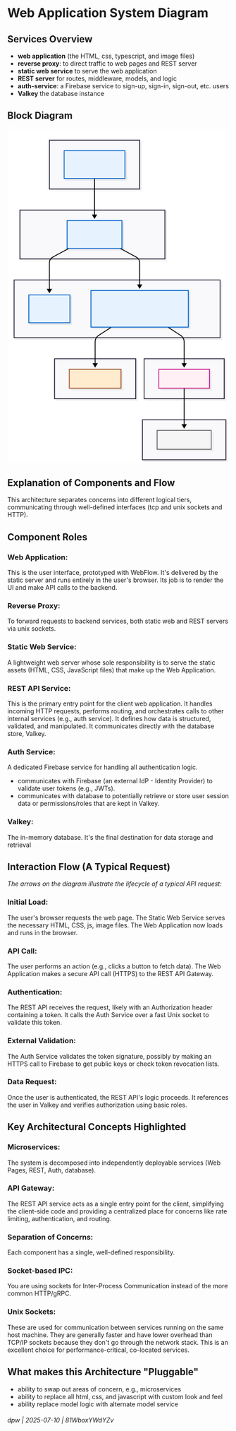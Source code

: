 # Web Application System Diagram

## Services Overview

* **web application** (the HTML, css, typescript, and image files)
* **reverse proxy**: to direct traffic to web pages and REST server
* **static web service** to serve the web application
* **REST server** for routes, middleware, models, and logic
* **auth-service**: a Firebase service to sign-up, sign-in, sign-out, etc. users
* **Valkey** the database instance

## Block Diagram

![](./web-app-system-diagram.svg)

## Explanation of Components and Flow

This architecture separates concerns into different logical tiers, communicating through well-defined interfaces (tcp and unix sockets and HTTP).

## **Component Roles**

### Web Application: 

This is the user interface, prototyped with WebFlow. It's delivered by the static server and runs entirely in the user's browser. Its job is to render the UI and make API calls to the backend.

### Reverse Proxy: 

To forward requests to backend services, both static web and REST servers via unix sockets.

### Static Web Service: 

A lightweight web server whose sole responsibility is to serve the static assets (HTML, CSS, JavaScript files) that make up the Web Application.

### REST API Service: 

This is the primary entry point for the client web application. It handles incoming HTTP requests, performs routing, and orchestrates calls to other internal services (e.g., auth service).
It defines how data is structured, validated, and manipulated. It communicates directly with the database store, Valkey.

### Auth Service: 

A dedicated Firebase service for handling all authentication logic.

* communicates with Firebase (an external IdP - Identity Provider) to validate user tokens (e.g., JWTs).
* communicates with database to potentially retrieve or store user session data or permissions/roles that are kept in Valkey.


### Valkey: 

The in-memory database. It's the final destination for data storage and retrieval

## **Interaction Flow (A Typical Request)**

_The arrows on the diagram illustrate the lifecycle of a typical API request:_

### Initial Load: 

The user's browser requests the web page. The Static Web Service serves the necessary HTML, CSS, js, image files. The Web Application now loads and runs in the browser.

### API Call: 

The user performs an action (e.g., clicks a button to fetch data). The Web Application makes a secure API call (HTTPS) to the REST API Gateway.

### Authentication: 

The REST API receives the request, likely with an Authorization header containing a token. It calls the Auth Service over a fast Unix socket to validate this token.

### External Validation: 

The Auth Service validates the token signature, possibly by making an HTTPS call to Firebase to get public keys or check token revocation lists.

### Data Request: 

Once the user is authenticated, the REST API's logic proceeds. It references the user in Valkey and verifies authorization using basic roles.

## Key Architectural Concepts Highlighted

### Microservices: 

The system is decomposed into independently deployable services (Web Pages, REST, Auth, database).

### API Gateway: 

The REST API service acts as a single entry point for the client, simplifying the client-side code and providing a centralized place for concerns like rate limiting, authentication, and routing.

### Separation of Concerns: 

Each component has a single, well-defined responsibility.

### Socket-based IPC: 

You are using sockets for Inter-Process Communication instead of the more common HTTP/gRPC.

### Unix Sockets: 

These are used for communication between services running on the same host machine. They are generally faster and have lower overhead than TCP/IP sockets because they don't go through the network stack. This is an excellent choice for performance-critical, co-located services.

## What makes this Architecture "Pluggable"

* ability to swap out areas of concern, e.g., microservices
* ability to replace all html, css, and javascript with custom look and feel
* ability replace model logic with alternate model service

###### dpw | 2025-07-10 | 81WboxYWdYZv

